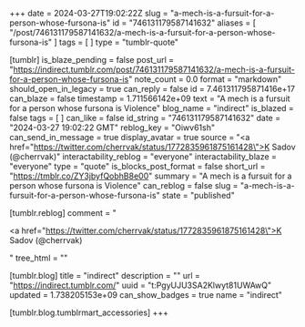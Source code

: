 +++
date = 2024-03-27T19:02:22Z
slug = "a-mech-is-a-fursuit-for-a-person-whose-fursona-is"
id = "746131179587141632"
aliases = [ "/post/746131179587141632/a-mech-is-a-fursuit-for-a-person-whose-fursona-is" ]
tags = [ ]
type = "tumblr-quote"

[tumblr]
is_blaze_pending = false
post_url = "https://indirect.tumblr.com/post/746131179587141632/a-mech-is-a-fursuit-for-a-person-whose-fursona-is"
note_count = 0.0
format = "markdown"
should_open_in_legacy = true
can_reply = false
id = 7.461311795871416e+17
can_blaze = false
timestamp = 1.711566142e+09
text = "A mech is a fursuit for a person whose fursona is Violence"
blog_name = "indirect"
is_blazed = false
tags = [ ]
can_like = false
id_string = "746131179587141632"
date = "2024-03-27 19:02:22 GMT"
reblog_key = "Oiwv61sh"
can_send_in_message = true
display_avatar = true
source = "<a href=\"https://twitter.com/cherrvak/status/1772835961875161428\">K Sadov (@cherrvak)</a>"
interactability_reblog = "everyone"
interactability_blaze = "everyone"
type = "quote"
is_blocks_post_format = false
short_url = "https://tmblr.co/ZY3jbyfQobhB8e00"
summary = "A mech is a fursuit for a person whose fursona is Violence"
can_reblog = false
slug = "a-mech-is-a-fursuit-for-a-person-whose-fursona-is"
state = "published"

[tumblr.reblog]
comment = "<p><a href=\"https://twitter.com/cherrvak/status/1772835961875161428\">K Sadov (@cherrvak)</a></p>"
tree_html = ""

[tumblr.blog]
title = "indirect"
description = ""
url = "https://indirect.tumblr.com/"
uuid = "t:PgyUJU3SA2Klwyt81UWAwQ"
updated = 1.738205153e+09
can_show_badges = true
name = "indirect"

[tumblr.blog.tumblrmart_accessories]
+++

